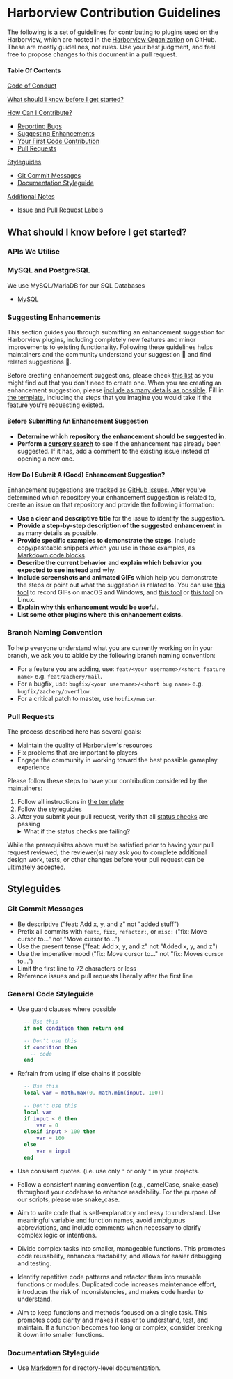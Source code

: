   # Harborview Contribution Guidelines

The following is a set of guidelines for contributing to plugins used on the Harborview, which are hosted in the [Harborview Organization](https://github.com/TBDSRP) on GitHub. These are mostly guidelines, not rules. Use your best judgment, and feel free to propose changes to this document in a pull request.

#### Table Of Contents

[Code of Conduct](#code-of-conduct)

[What should I know before I get started?](#what-should-i-know-before-i-get-started)

[How Can I Contribute?](#how-can-i-contribute)

-   [Reporting Bugs](#reporting-bugs)
-   [Suggesting Enhancements](#suggesting-enhancements)
-   [Your First Code Contribution](#your-first-code-contribution)
-   [Pull Requests](#pull-requests)

[Styleguides](#styleguides)

-   [Git Commit Messages](#git-commit-messages)
-   [Documentation Styleguide](#documentation-styleguide)

[Additional Notes](#additional-notes)

-   [Issue and Pull Request Labels](#issue-and-pull-request-labels)

## What should I know before I get started?

### APIs We Utilise

### MySQL and PostgreSQL

We use MySQL/MariaDB for our SQL Databases

-   [MySQL](https://dev.mysql.com/doc/)

### Suggesting Enhancements

This section guides you through submitting an enhancement suggestion for Harborview plugins, including completely new features and minor improvements to existing functionality. Following these guidelines helps maintainers and the community understand your suggestion :pencil: and find related suggestions :mag_right:.

Before creating enhancement suggestions, please check [this list](#before-submitting-an-enhancement-suggestion) as you might find out that you don't need to create one. When you are creating an enhancement suggestion, please [include as many details as possible](#how-do-i-submit-a-good-enhancement-suggestion). Fill in [the template](https://github.com/TBDSRP/.github/ISSUE_TEMPLATE/feature_request.md), including the steps that you imagine you would take if the feature you're requesting existed.

#### Before Submitting An Enhancement Suggestion

-   **Determine which repository the enhancement should be suggested in.**
-   **Perform a [cursory search](https://github.com/search?q=+is%3Aissue+user%3ATBDSRP)** to see if the enhancement has already been suggested. If it has, add a comment to the existing issue instead of opening a new one.

#### How Do I Submit A (Good) Enhancement Suggestion?

Enhancement suggestions are tracked as [GitHub issues](https://guides.github.com/features/issues/). After you've determined which repository your enhancement suggestion is related to, create an issue on that repository and provide the following information:

-   **Use a clear and descriptive title** for the issue to identify the suggestion.
-   **Provide a step-by-step description of the suggested enhancement** in as many details as possible.
-   **Provide specific examples to demonstrate the steps**. Include copy/pasteable snippets which you use in those examples, as [Markdown code blocks](https://help.github.com/articles/markdown-basics/#multiple-lines).
-   **Describe the current behavior** and **explain which behavior you expected to see instead** and why.
-   **Include screenshots and animated GIFs** which help you demonstrate the steps or point out what the suggestion is related to. You can use [this tool](https://www.cockos.com/licecap/) to record GIFs on macOS and Windows, and [this tool](https://github.com/colinkeenan/silentcast) or [this tool](https://github.com/GNOME/byzanz) on Linux.
-   **Explain why this enhancement would be useful**.
-   **List some other plugins where this enhancement exists.**

### Branch Naming Convention

To help everyone understand what you are currently working on in your branch, we ask you to abide by the following branch naming convention:

-   For a feature you are adding, use: `feat/<your username>/<short feature name>` e.g. `feat/zachery/mail`.
-   For a bugfix, use: `bugfix/<your username>/<short bug name>` e.g. `bugfix/zachery/overflow`.
-   For a critical patch to master, use `hotfix/master`.

### Pull Requests

The process described here has several goals:

-   Maintain the quality of Harborview's resources
-   Fix problems that are important to players
-   Engage the community in working toward the best possible gameplay experience

Please follow these steps to have your contribution considered by the maintainers:

1. Follow all instructions in [the template](https://github.com/TBDSRP/.github/blob/master/ISSUE_TEMPLATE/feature_request.md)
2. Follow the [styleguides](#styleguides)
3. After you submit your pull request, verify that all [status checks](https://help.github.com/articles/about-status-checks/) are passing <details><summary>What if the status checks are failing?</summary>If a status check is failing, and you believe that the failure is unrelated to your change, please leave a comment on the pull request explaining why you believe the failure is unrelated. A maintainer will re-run the status check for you. If we conclude that the failure was a false positive, then we will open an issue to track that problem with our status check suite.</details>

While the prerequisites above must be satisfied prior to having your pull request reviewed, the reviewer(s) may ask you to complete additional design work, tests, or other changes before your pull request can be ultimately accepted.

## Styleguides

### Git Commit Messages

-   Be descriptive ("feat: Add x, y, and z" not "added stuff")
-   Prefix all commits with `feat:`, `fix:`, `refactor:`, or `misc:` ("fix: Move cursor to..." not "Move cursor to...")
-   Use the present tense ("feat: Add x, y, and z" not "Added x, y, and z")
-   Use the imperative mood ("fix: Move cursor to..." not "fix: Moves cursor to...")
-   Limit the first line to 72 characters or less
-   Reference issues and pull requests liberally after the first line

### General Code Styleguide

-   Use guard clauses where possible

    ```lua
      -- Use this
      if not condition then return end

      -- Don't use this
      if condition then
        -- code
      end
    ```
-   Refrain from using if else chains if possible

    ```lua
      -- Use this
      local var = math.max(0, math.min(input, 100))
      
      -- Don't use this
      local var
      if input < 0 then
          var = 0
      elseif input > 100 then
          var = 100
      else
          var = input
      end
    ```
- Use consisent quotes. (i.e. use only `'` or only `"` in your projects.
- Follow a consistent naming convention (e.g., camelCase, snake_case) throughout your codebase to enhance readability. For the purpose of our scripts, please use snake_case.

- Aim to write code that is self-explanatory and easy to understand. Use meaningful variable and function names, avoid ambiguous abbreviations, and include comments when necessary to clarify complex logic or intentions.

- Divide complex tasks into smaller, manageable functions. This promotes code reusability, enhances readability, and allows for easier debugging and testing.

- Identify repetitive code patterns and refactor them into reusable functions or modules. Duplicated code increases maintenance effort, introduces the risk of inconsistencies, and makes code harder to understand.

-  Aim to keep functions and methods focused on a single task. This promotes code clarity and makes it easier to understand, test, and maintain. If a function becomes too long or complex, consider breaking it down into smaller functions.

### Documentation Styleguide
-   Use [Markdown](https://daringfireball.net/projects/markdown) for directory-level documentation.
